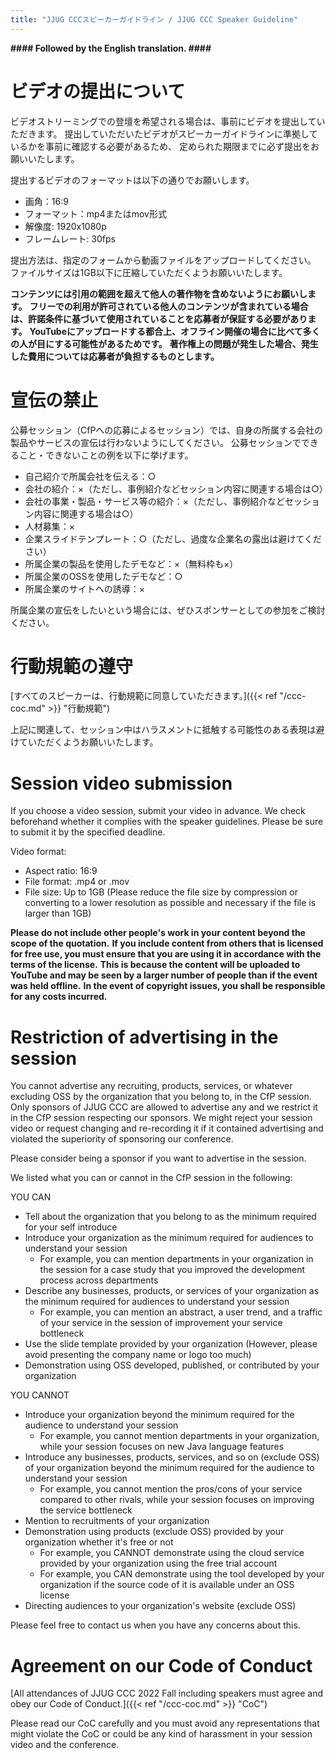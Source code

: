 ```yaml
---
title: "JJUG CCCスピーカーガイドライン / JJUG CCC Speaker Guideline"
---
```


**#### Followed by the English translation. ####**

# ビデオの提出について

ビデオストリーミングでの登壇を希望される場合は、事前にビデオを提出していただきます。
提出していただいたビデオがスピーカーガイドラインに準拠しているかを事前に確認する必要があるため、
定められた期限までに必ず提出をお願いいたします。

提出するビデオのフォーマットは以下の通りでお願いします。

- 画角：16:9
- フォーマット：mp4またはmov形式
- 解像度: 1920x1080p
- フレームレート: 30fps

提出方法は、指定のフォームから動画ファイルをアップロードしてください。
ファイルサイズは1GB以下に圧縮していただくようお願いいたします。

**コンテンツには引用の範囲を超えて他人の著作物を含めないようにお願いします。**
**フリーでの利用が許可されている他人のコンテンツが含まれている場合は、許諾条件に基づいて使用されていることを応募者が保証する必要があります。**
**YouTubeにアップロードする都合上、オフライン開催の場合に比べて多くの人が目にする可能性があるためです。**
**著作権上の問題が発生した場合、発生した費用については応募者が負担するものとします。**

# 宣伝の禁止
公募セッション（CfPへの応募によるセッション）では、自身の所属する会社の製品やサービスの宣伝は行わないようにしてください。
公募セッションでできること・できないことの例を以下に挙げます。

- 自己紹介で所属会社を伝える：○
- 会社の紹介：×（ただし、事例紹介などセッション内容に関連する場合は○）
- 会社の事業・製品・サービス等の紹介：×（ただし、事例紹介などセッション内容に関連する場合は○）
- 人材募集：×
- 企業スライドテンプレート：○（ただし、過度な企業名の露出は避けてください）
- 所属企業の製品を使用したデモなど：×（無料枠も×）
- 所属企業のOSSを使用したデモなど：○
- 所属企業のサイトへの誘導：×

所属企業の宣伝をしたいという場合には、ぜひスポンサーとしての参加をご検討ください。

# 行動規範の遵守

[すべてのスピーカーは、行動規範に同意していただきます。]({{< ref "/ccc-coc.md" >}} "行動規範")

上記に関連して、セッション中はハラスメントに抵触する可能性のある表現は避けていただくようお願いいたします。

# Session video submission

If you choose a video session, submit your video in advance.
We check beforehand whether it complies with the speaker guidelines.
Please be sure to submit it by the specified deadline.

Video format:
- Aspect ratio: 16:9
- File format: .mp4 or .mov
- File size: Up to 1GB  (Please reduce the file size by compression or converting to a lower resolution as possible and necessary if the file is larger than 1GB)

**Please do not include other people's work in your content beyond the scope of the quotation.**
**If you include content from others that is licensed for free use, you must ensure that you are using it in accordance with the terms of the license.**
**This is because the content will be uploaded to YouTube and may be seen by a larger number of people than if the event was held offline.**
**In the event of copyright issues, you shall be responsible for any costs incurred.**

# Restriction of advertising in the session

You cannot advertise any recruiting, products, services, or whatever excluding OSS by the organization that you belong to, in the CfP session.
Only sponsors of JJUG CCC are allowed to advertise any and we restrict it in the CfP session respecting our sponsors.
We might reject your session video or request changing and re-recording it if it contained advertising and violated the superiority of sponsoring our conference.

Please consider being a sponsor if you want to advertise in the session.

We listed what you can or cannot in the CfP session in the following:

YOU CAN

- Tell about the organization that you belong to as the minimum required for your self introduce
- Introduce your organization as the minimum required for audiences to understand your session
  - For example, you can mention departments in your organization in the session for a case study that you improved the development process across departments
- Describe any businesses, products, or services of your organization as the minimum required for audiences to understand your session
  - For example, you can mention an abstract, a user trend, and a traffic of your service in the session of improvement your service bottleneck
- Use the slide template provided by your organization (However, please avoid presenting the company name or logo too much)
- Demonstration using OSS developed, published, or contributed by your organization

YOU CANNOT
- Introduce your organization beyond the minimum required for the audience to understand your session
  - For example, you cannot mention departments in your organization, while your session focuses on new Java language features
- Introduce any businesses, products, services, and so on (exclude OSS) of your organization beyond the minimum required for the audience to understand your session
  - For example, you cannot mention the pros/cons of your service compared to other rivals, while your session focuses on improving the service bottleneck
- Mention to recruitments of your organization
- Demonstration using products (exclude OSS) provided by your organization whether it's free or not
  - For example, you CANNOT demonstrate using the cloud service provided by your organization using the free trial account
  - For example, you CAN demonstrate using the tool developed by your organization if the source code of it is available under an OSS license
- Directing audiences to your organization's website (exclude OSS)

Please feel free to contact us when you have any concerns about this.

# Agreement on our Code of Conduct

[All attendances of JJUG CCC 2022 Fall including speakers must agree and obey our Code of Conduct.]({{< ref "/ccc-coc.md" >}} "CoC")

Please read our CoC carefully and you must avoid any representations that might violate the CoC or could be any kind of harassment in your session video and the conference.